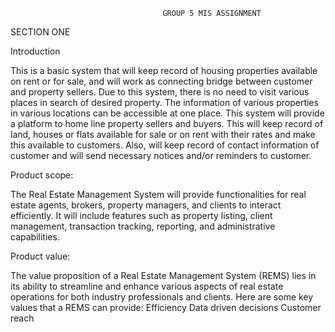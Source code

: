                                       GROUP 5 MIS ASSIGNMENT

SECTION ONE

Introduction

This is a basic system that will keep record of housing properties available on rent or for sale, and will work as connecting bridge between customer and property sellers. Due to this system, there is no need to visit various places in search of desired property. The information of various properties in various locations can be accessible at one place. This system will provide a platform to home line property sellers and buyers. This will keep record of land, houses or flats available for sale or on rent with their rates and make this available to customers. Also, will keep record of contact information of customer and will send necessary notices and/or reminders to customer.

Product scope:

The Real Estate Management System will provide functionalities for real estate agents, brokers, property managers, and clients to interact efficiently. It will include features such as property listing, client management, transaction tracking, reporting, and administrative capabilities.

Product value: 

The value proposition of a Real Estate Management System (REMS) lies in its ability to streamline and enhance various aspects of real estate operations for both industry professionals and clients.
Here are some key values that a REMS can provide:
Efficiency 
Data driven decisions 
Customer reach 
